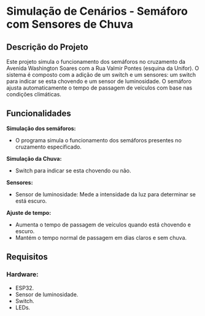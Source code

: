 # Simulação de Cenários - Semáforo com Sensores de Chuva

## Descrição do Projeto

Este projeto simula o funcionamento dos semáforos no cruzamento da Avenida Washington Soares com a Rua Valmir Pontes (esquina da Unifor). O sistema é composto com a adição de um switch e um sensores: um switch para indicar se esta chovendo e um sensor de luminosidade. O semáforo ajusta automaticamente o tempo de passagem de veículos com base nas condições climáticas.

## Funcionalidades

 **Simulação dos semáforos:**
  - O programa simula o funcionamento dos semáforos presentes no cruzamento especificado.

 **Simulação da Chuva:**
 - Switch para indicar se esta chovendo ou não.
   
 **Sensores:**
  - Sensor de luminosidade: Mede a intensidade da luz para determinar se está escuro.

 **Ajuste de tempo:**
  - Aumenta o tempo de passagem de veículos quando está chovendo e escuro.
  - Mantém o tempo normal de passagem em dias claros e sem chuva.
    

## Requisitos

### Hardware:

- ESP32.
- Sensor de luminosidade.
- Switch.
- LEDs.

